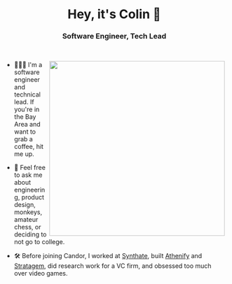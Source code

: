 <h1 align="center">Hey, it's Colin 👋</h1>
<h3 align="center">Software Engineer, Tech Lead</h3>
<br />
<p>
  <img src="https://images.unsplash.com/photo-1446776811953-b23d57bd21aa?ixid=MXwxMjA3fDB8MHxwaG90by1wYWdlfHx8fGVufDB8fHw%3D&ixlib=rb-1.2.1&auto=format&fit=crop&w=2552&q=80" width="400" align="right">
  
- 👨🏼‍💻 I'm a software engineer and technical lead. If you're in the Bay Area and want to grab a coffee, hit me up.

- 💬 Feel free to ask me about engineering, product design, monkeys, amateur chess, or deciding to not go to college.

- 🛠 Before joining Candor, I worked at <a href=https://synthate.com target="blank">Synthate</a>, built <a href=https://www.athenify.com target="blank">Athenify</a> and <a href=https://www.joinstratagem.com target="blank">Stratagem</a>, did research work for a VC firm, and obsessed too much over video games.
</p>
